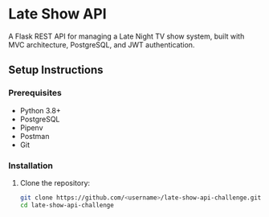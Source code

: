 # Late Show API

A Flask REST API for managing a Late Night TV show system, built with MVC architecture, PostgreSQL, and JWT authentication.

## Setup Instructions

### Prerequisites
- Python 3.8+
- PostgreSQL
- Pipenv
- Postman
- Git

### Installation
1. Clone the repository:
   ```bash
   git clone https://github.com/<username>/late-show-api-challenge.git
   cd late-show-api-challenge